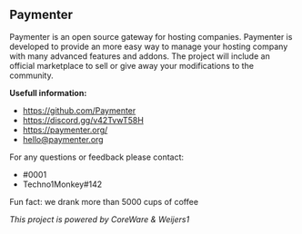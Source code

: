 ## Paymenter

Paymenter is an open source gateway for hosting companies. Paymenter is developed to provide an more easy way to manage your hosting company with many advanced features and addons. The project will include an official marketplace to sell or give away your modifications to the community.

**Usefull information:**
- https://github.com/Paymenter
- https://discord.gg/v42TvwT58H
- https://paymenter.org/
- hello@paymenter.org

For any questions or feedback please contact:
- </Corwin>#0001
- Techno1Monkey#142

Fun fact: we drank more than 5000 cups of coffee

_This project is powered by CoreWare & Weijers1_
